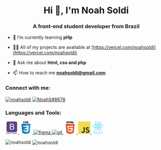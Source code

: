 <h1 align="center">Hi 👋, I'm Noah Soldi</h1>
<h3 align="center">A front-end student developer from Brazil</h3>

- 🌱 I’m currently learning **pHp**

- 👨‍💻 All of my projects are available at [https://vercel.com/noahsoldi](https://vercel.com/noahsoldi)

- 💬 Ask me about **html, css and php**

- 📫 How to reach me **noahsoldi@gmail.com**

<h3 align="left">Connect with me:</h3>
<p align="left">
<a href="https://instagram.com/noahsoldi" target="blank"><img align="center" src="https://cdn.jsdelivr.net/npm/simple-icons@3.0.1/icons/instagram.svg" alt="noahsoldi" height="30" width="40" /></a>
<a href="https://discord.gg/NoahS#8678" target="blank"><img align="center" src="https://cdn.jsdelivr.net/npm/simple-icons@3.0.1/icons/discord.svg" alt="NoahS#8678" height="30" width="40" /></a>
</p>

<h3 align="left">Languages and Tools:</h3>
<p align="left"> <a href="https://getbootstrap.com" target="_blank"> <img src="https://raw.githubusercontent.com/devicons/devicon/master/icons/bootstrap/bootstrap-plain-wordmark.svg" alt="bootstrap" width="40" height="40"/> </a> <a href="https://www.w3schools.com/css/" target="_blank"> <img src="https://raw.githubusercontent.com/devicons/devicon/master/icons/css3/css3-original-wordmark.svg" alt="css3" width="40" height="40"/> </a> <a href="https://www.figma.com/" target="_blank"> <img src="https://www.vectorlogo.zone/logos/figma/figma-icon.svg" alt="figma" width="40" height="40"/> </a> <a href="https://git-scm.com/" target="_blank"> <img src="https://www.vectorlogo.zone/logos/git-scm/git-scm-icon.svg" alt="git" width="40" height="40"/> </a> <a href="https://www.w3.org/html/" target="_blank"> <img src="https://raw.githubusercontent.com/devicons/devicon/master/icons/html5/html5-original-wordmark.svg" alt="html5" width="40" height="40"/> </a> <a href="https://developer.mozilla.org/en-US/docs/Web/JavaScript" target="_blank"> <img src="https://raw.githubusercontent.com/devicons/devicon/master/icons/javascript/javascript-original.svg" alt="javascript" width="40" height="40"/> </a> <a href="https://reactjs.org/" target="_blank"> <img src="https://raw.githubusercontent.com/devicons/devicon/master/icons/react/react-original-wordmark.svg" alt="react" width="40" height="40"/> </a> </p>

<p><img align="left" src="https://github-readme-stats.vercel.app/api/top-langs?username=noahsoldi&show_icons=true&locale=en&layout=compact" alt="noahsoldi" /></p>

<p>&nbsp;<img align="center" src="https://github-readme-stats.vercel.app/api?username=noahsoldi&show_icons=true&locale=en" alt="noahsoldi" /></p>
